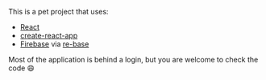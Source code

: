 This is a pet project that uses:

* [React](https://github.com/facebook/react)
* [create-react-app](https://github.com/facebookincubator/create-react-app)
* [Firebase](https://firebase.google.com/) via [re-base](https://github.com/tylermcginnis/re-base)

Most of the application is behind a login, but you are welcome to check the code :smile:
